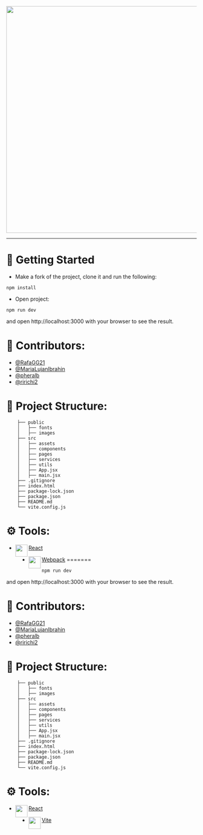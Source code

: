 <p align="center">
  <img src="https://i.imgur.com/RIUSDGi.png" data-canonical-src="https://i.imgur.com/RIUSDGi.png" width="600" />
</p>
<hr />

# 🚀 Getting Started

- Make a fork of the project, clone it and run the following:
```
npm install
```
- Open project:

```
npm run dev
```
and open http://localhost:3000 with your browser to see the result.

# 📜 Contributors:

- [@RafaGG21](https://github.com/RafaGG21)
- [@MariaLujanIbrahin](https://github.com/MariaLujanIbrahin)
- [@pheralb](https://github.com/pheralb)
- [@ririchi2](https://github.com/ririchi2)

# 📁 Project Structure:

```
    ├── public
    │   ├── fonts
    │   ├── images
    ├── src       
    │   ├── assets
    │   ├── components
    │   ├── pages
    │   ├── services
    │   ├── utils
    │   ├── App.jsx
    │   ├── main.jsx
    ├── .gitignore                     
    ├── index.html                   
    ├── package-lock.json
    ├── package.json
    ├── README.md
    └── vite.config.js
```

# ⚙️ Tools:

- <img align="left" width="32" height="32" src="https://cdn0.iconfinder.com/data/icons/logos-brands-in-colors/128/react_color-256.png"> [React](https://es.reactjs.org/)

- <img align="left" width="32" height="32" src="https://webpack.js.org/icon-pwa-512x512.d3dae4189855b3a72ff9.png"> [Webpack](https://webpack.js.org/)
=======

```
npm run dev
```
and open http://localhost:3000 with your browser to see the result.

# 📜 Contributors:

- [@RafaGG21](https://github.com/RafaGG21)
- [@MariaLujanIbrahin](https://github.com/MariaLujanIbrahin)
- [@pheralb](https://github.com/pheralb)
- [@ririchi2](https://github.com/ririchi2)

# 📁 Project Structure:

```
    ├── public
    │   ├── fonts
    │   ├── images
    ├── src       
    │   ├── assets
    │   ├── components
    │   ├── pages
    │   ├── services
    │   ├── utils
    │   ├── App.jsx
    │   ├── main.jsx
    ├── .gitignore                     
    ├── index.html                   
    ├── package-lock.json
    ├── package.json
    ├── README.md
    └── vite.config.js
```
# ⚙️ Tools:

- <img align="left" width="32" height="32" src="https://cdn0.iconfinder.com/data/icons/logos-brands-in-colors/128/react_color-256.png"> [React](https://es.reactjs.org/)

- <img align="left" width="32" height="32" src="https://camo.githubusercontent.com/61e102d7c605ff91efedb9d7e47c1c4a07cef59d3e1da202fd74f4772122ca4e/68747470733a2f2f766974656a732e6465762f6c6f676f2e737667"> [Vite](https://vitejs.dev/)